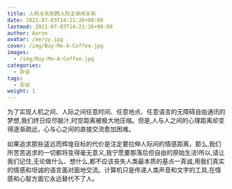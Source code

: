 ```yaml
---
title: 人机关系到跨人际主体间关系
date: 2021-07-03T14:21:26+08:00
lastmod: 2021-07-03T14:21:26+08:00
author: Aaron
avatar: /me/yy.jpg
cover: /img/Buy-Me-A-Coffee.jpg
images:
  - /img/Buy-Me-A-Coffee.jpg
categories:
  - 杂谈
tags:
  - 杂谈
weight: 1
---
```



​		为了实现人机之间、人际之间任意时间、任意地点、任意语言的无障碍自由通讯的梦想,我们终日绞尽脑汁,时空距离被极大地压缩。但是,人与人之间的心理距离却变得逐渐疏远，心与心之间的直接交流愈加困难。

​		如果追求那些遥远而辉煌目标的代价是注定要拉伸人际间的情感距离，那么,我们所苦苦追求的一切都将变得毫无意义,我宁愿要那落后但自由的原始生活!所以,请让我们记住,无论做什么、想什么,都不应该丧失人类最本质的基点一真诚,用我们真实的情感和坦诚的语言面对面地交流。计算机只是传递人类声音和文字的工具,在情感和心智方面它永远替代不了人。

